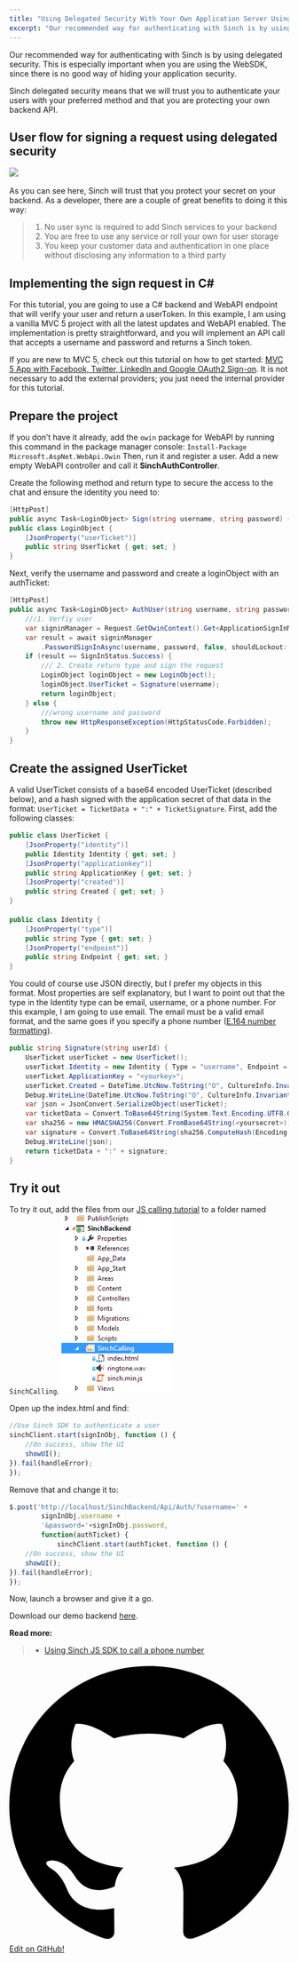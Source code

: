 ```yaml
---
title: "Using Delegated Security With Your Own Application Server Using C# and the Sinch SDK"
excerpt: "Our recommended way for authenticating with Sinch is by using delegated security. This is especially important when you are using the WebSDK, since there is no good way of hiding your application security."
---
```

Our recommended way for authenticating with Sinch is by using delegated security. This is especially important when you are using the WebSDK, since there is no good way of hiding your application security.

Sinch delegated security means that we will trust you to authenticate your users with your preferred method and that you are protecting your own backend API.

## User flow for signing a request using delegated security

![](http://www.websequencediagrams.com/files/render?link=2_0NhaiEPua84ebt97-F)

As you can see here, Sinch will trust that you protect your secret on your backend. As a developer, there are a couple of great benefits to doing it this way:

> 1.  No user sync is required to add Sinch services to your backend
> 2.  You are free to use any service or roll your own for user storage
> 3.  You keep your customer data and authentication in one place without disclosing any information to a third party

## Implementing the sign request in C#

For this tutorial, you are going to use a C\# backend and WebAPI endpoint that will verify your user and return a userToken. In this example, I am using a vanilla MVC 5 project with all the latest updates and WebAPI enabled. The implementation is pretty straightforward, and you will implement an API call that accepts a username and password and returns a Sinch token.

If you are new to MVC 5, check out this tutorial on how to get started: [MVC 5 App with Facebook, Twitter, LinkedIn and Google OAuth2 Sign-on](http://www.asp.net/mvc/tutorials/mvc-5/create-an-aspnet-mvc-5-app-with-facebook-and-google-oauth2-and-openid-sign-on). It is not necessary to add the external providers; you just need the internal provider for this tutorial.

## Prepare the project

If you don’t have it already, add the `owin` package for WebAPI by running this command in the package manager console: `Install-Package Microsoft.AspNet.WebApi.Owin` Then, run it and register a user. Add a new empty WebAPI controller and call it **SinchAuthController**.

Create the following method and return type to secure the access to the chat and ensure the identity you need to:

```csharp
[HttpPost]
public async Task<LoginObject> Sign(string username, string password) {}
public class LoginObject {
    [JsonProperty("userTicket")]
    public string UserTicket { get; set; }
}
```

Next, verify the username and password and create a loginObject with an authTicket:

```csharp
[HttpPost]
public async Task<LoginObject> AuthUser(string username, string password) {
    ///1. Verfiy user
    var signinManager = Request.GetOwinContext().Get<ApplicationSignInManager>();
    var result = await signinManager
        .PasswordSignInAsync(username, password, false, shouldLockout: false);
    if (result == SignInStatus.Success) {
        /// 2. Create return type and sign the request
        LoginObject loginObject = new LoginObject();
        loginObject.UserTicket = Signature(username);
        return loginObject;
    } else {
        ///wrong username and password
        throw new HttpResponseException(HttpStatusCode.Forbidden);
    }
}
```

## Create the assigned UserTicket

A valid UserTicket consists of a base64 encoded UserTicket (described below), and a hash signed with the application secret of that data in the format: `UserTicket = TicketData + ":" + TicketSignature`. First, add the following classes:

```csharp
public class UserTicket {
    [JsonProperty("identity")]
    public Identity Identity { get; set; }
    [JsonProperty("applicationkey")]
    public string ApplicationKey { get; set; }
    [JsonProperty("created")]
    public string Created { get; set; }
}

public class Identity {
    [JsonProperty("type")]
    public string Type { get; set; }
    [JsonProperty("endpoint")]
    public string Endpoint { get; set; }
}
```

You could of course use JSON directly, but I prefer my objects in this format. Most properties are self explanatory, but I want to point out that the type in the Identity type can be email, username, or a phone number. For this example, I am going to use email. The email must be a valid email format, and the same goes if you specify a phone number ([E.164 number formatting](http://en.wikipedia.org/wiki/E.164)).

```csharp
public string Signature(string userId) {
    UserTicket userTicket = new UserTicket();
    userTicket.Identity = new Identity { Type = "username", Endpoint = userId };
    userTicket.ApplicationKey = "<yourkey>";
    userTicket.Created = DateTime.UtcNow.ToString("O", CultureInfo.InvariantCulture);
    Debug.WriteLine(DateTime.UtcNow.ToString("O", CultureInfo.InvariantCulture));
    var json = JsonConvert.SerializeObject(userTicket);
    var ticketData = Convert.ToBase64String(System.Text.Encoding.UTF8.GetBytes(json));
    var sha256 = new HMACSHA256(Convert.FromBase64String(<yoursecret>));
    var signature = Convert.ToBase64String(sha256.ComputeHash(Encoding.UTF8.GetBytes(json)));
    Debug.WriteLine(json);
    return ticketData + ":" + signature;
}
```

## Try it out

To try it out, add the files from our [JS calling tutorial](doc:using-sinch-js-sdk-to-call-a-phone-number) to a folder named `SinchCalling`.
![addsinchcalling.PNG](images/4d3fb41-addsinchcalling.PNG)

Open up the index.html and find:

```javascript
//Use Sinch SDK to authenticate a user
sinchClient.start(signInObj, function () {
    //On success, show the UI
    showUI();
}).fail(handleError);
});
```

Remove that and change it to:

```javascript
$.post('http://localhost/SinchBackend/Api/Auth/?username=' +
        signInObj.username +
        '&password='+signInObj.password,
        function(authTicket) {
            sinchClient.start(authTicket, function () {
    //On success, show the UI
    showUI();
}).fail(handleError);
});
```

Now, launch a browser and give it a go.

Download our demo backend [here](https://github.com/sinch/net-backend-sample).

**Read more:**

>   - [Using Sinch JS SDK to call a phone number](doc:using-sinch-js-sdk-to-call-a-phone-number)

<div class="magic-block-html"><a class="gitbutton pill" target="_blank" href="https://github.com/sinch/docs/blob/master/docs/tutorials/net/using-delegated-security-with-your-own-application-server-using-c-and-the-sinch-sdk.md"><span class="icon medium"><svg xmlns="http://www.w3.org/2000/svg" role="img" viewBox="0 0 24 24"><title>GitHub icon</title><path d="M 12 0.297 c -6.63 0 -12 5.373 -12 12 c 0 5.303 3.438 9.8 8.205 11.385 c 0.6 0.113 0.82 -0.258 0.82 -0.577 c 0 -0.285 -0.01 -1.04 -0.015 -2.04 c -3.338 0.724 -4.042 -1.61 -4.042 -1.61 C 4.422 18.07 3.633 17.7 3.633 17.7 c -1.087 -0.744 0.084 -0.729 0.084 -0.729 c 1.205 0.084 1.838 1.236 1.838 1.236 c 1.07 1.835 2.809 1.305 3.495 0.998 c 0.108 -0.776 0.417 -1.305 0.76 -1.605 c -2.665 -0.3 -5.466 -1.332 -5.466 -5.93 c 0 -1.31 0.465 -2.38 1.235 -3.22 c -0.135 -0.303 -0.54 -1.523 0.105 -3.176 c 0 0 1.005 -0.322 3.3 1.23 c 0.96 -0.267 1.98 -0.399 3 -0.405 c 1.02 0.006 2.04 0.138 3 0.405 c 2.28 -1.552 3.285 -1.23 3.285 -1.23 c 0.645 1.653 0.24 2.873 0.12 3.176 c 0.765 0.84 1.23 1.91 1.23 3.22 c 0 4.61 -2.805 5.625 -5.475 5.92 c 0.42 0.36 0.81 1.096 0.81 2.22 c 0 1.606 -0.015 2.896 -0.015 3.286 c 0 0.315 0.21 0.69 0.825 0.57 C 20.565 22.092 24 17.592 24 12.297 c 0 -6.627 -5.373 -12 -12 -12" /></svg></span>Edit on GitHub!</a></div>